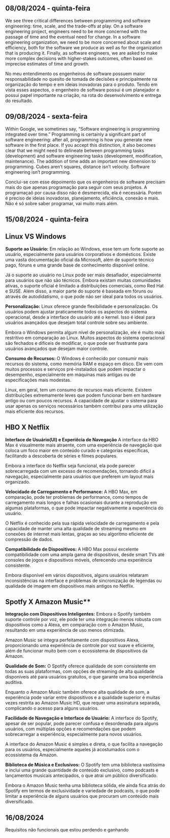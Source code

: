 ## 08/08/2024 - quinta-feira
We see three critical differences between programming and software engineering: time, scale, and the trade-offs at play. On a software engineering project, engineers need to be more concerned with the passage of time and the eventual need for change. In a software engineering organization, we need to be more concerned about scale and efficiency, both for the software we produce as well as for the organization that is producing it. Finally, as software engineers, we are asked to make more complex decisions with higher-stakes outcomes, often based on imprecise estimates of time and growth.

No meu entendimento os engenheiros de software possuem maior responsabilidade no quesito de tomada de decisões e principalmente na organização do tempo e em ideias inovadoras para o produto. Tendo em vista esses aspectos, o engenheiro de software possui é um planejador e possui papel importante na criação, na rota do desenvolvimento e entrega do resultado. 



## 09/08/2024 - sexta-feira
Within Google, we sometimes say, “Software engineering is programming integrated over time.” Programming is certainly a significant part of software engineering: after all, programming is how you generate new software in the first place. If you accept this distinction, it also becomes clear that we might need to delineate between programming tasks (development) and software engineering tasks (development, modification, maintenance). The addition of time adds an important new dimension to programming. Cubes aren’t squares, distance isn’t velocity. Software engineering isn’t programming.

Conclui-se com esse depoimento que os engenheiros de software precisam mais do que apenas programação para seguir com seus projetos. A programaçaõ por causa disso não é desmerecida, ela é necessária. Porém é preciso de ideias inovadoras, planejamento, eficiência, conexão e mais. Não é só sobre saber programar, vai muito mais além.



## 15/08/2024 - quinta-feira
## Linux VS Windows 

**Suporte ao Usuário:**
Em relação ao Windows, esse tem um forte suporte ao usuário, especialmente para usuários corporativos e domésticos. Existe uma vasta documentação oficial da Microsoft, além de suporte técnico pago, fóruns e uma grande base de conhecimento disponível online.

Já o suporte ao usuário no Linux pode ser mais desafiador, especialmente para usuários que não são técnicos. Embora existam muitas comunidades ativas, o suporte oficial é limitado a distribuições comerciais, como Red Hat e SUSE. Além disso, a maior parte do suporte é baseada em fóruns ou através de autodidatismo, o que pode não ser ideal para todos os usuários.


**Personalização:**
Linux oferece grande flexibilidade e personalização. Os usuários podem ajustar praticamente todos os aspectos do sistema operacional, desde a interface do usuário até o kernel. Isso é ideal para usuários avançados que desejam total controle sobre seu ambiente.

Embora o Windows permita algum nível de personalização, ele é muito mais restritivo em comparação ao Linux. Muitos aspectos do sistema operacional são fechados e difíceis de modificar, o que pode ser frustrante para usuários avançados que desejam maior controle.


**Consumo de Recursos:**
O Windows é conhecido por consumir mais recursos do sistema, como memória RAM e espaço em disco. Ele vem com muitos processos e serviços pré-instalados que podem impactar o desempenho, especialmente em máquinas mais antigas ou de especificações mais modestas.

Linux, em geral, tem um consumo de recursos mais eficiente. Existem distribuições extremamente leves que podem funcionar bem em hardware antigo ou com poucos recursos. A capacidade de ajustar o sistema para usar apenas os serviços necessários também contribui para uma utilização mais eficiente dos recursos.


## HBO X Netflix

**Interface de Usuário(UI) e Experiêcia de Navegação**
A interface da HBO Max é visualmente mais atraente, com uma experiência de navegação que coloca um foco maior em conteúdo curado e categorias específicas, facilitando a descoberta de séries e filmes populares.

Embora a interface do Netflix seja funcional, ela pode parecer sobrecarregada com um excesso de recomendações, tornando difícil a navegação, especialmente para usuários que preferem um layout mais organizado.

**Velocidade de Carregamento e Performance:**
A HBO Max, em comparação, pode ter problemas de performance, como tempos de carregamento mais longos e falhas ocasionais durante a reprodução em algumas plataformas, o que pode impactar negativamente a experiência do usuário.

O Netflix é conhecido pela sua rápida velocidade de carregamento e pela capacidade de manter uma alta qualidade de streaming mesmo em conexões de internet mais lentas, graças ao seu algoritmo eficiente de compressão de dados.

**Compatibilidade de Dispositivos:**
A HBO Max possui excelente compatibilidade com uma ampla gama de dispositivos, desde smart TVs até consoles de jogos e dispositivos móveis, oferecendo uma experiência consistente.

Embora disponível em vários dispositivos, alguns usuários relataram inconsistências na interface e problemas de sincronização de legendas ou qualidade de imagem em dispositivos mais antigos no Netflix.


## Spotfy X Amazon Music**

**Integração com Dispositivos Inteligentes:**
Embora o Spotify também suporte controle por voz, ele pode ter uma integração menos robusta com dispositivos como a Alexa, em comparação com o Amazon Music, resultando em uma experiência de uso menos otimizada.

Amazon Music se integra perfeitamente com dispositivos Alexa, proporcionando uma experiência de controle por voz suave e eficiente, além de funcionar muito bem com o ecossistema de dispositivos da Amazon.

**Qualidade de Som:**
O Spotify oferece qualidade de som consistente em todas as suas plataformas, com opções de streaming de alta qualidade disponíveis até para usuários gratuitos, o que garante uma boa experiência auditiva.

Enquanto o Amazon Music também oferece alta qualidade de som, a experiência pode variar entre dispositivos e a qualidade superior é muitas vezes restrita ao Amazon Music HD, que requer uma assinatura separada, complicando o acesso para alguns usuários.

**Facilidade de Navegação e Interface do Usuário:**
A interface do Spotify, apesar de ser popular, pode parecer confusa e desordenada para alguns usuários, com múltiplas opções e recomendações que podem sobrecarregar a experiência, especialmente para novos usuários.

A interface do Amazon Music é simples e direta, o que facilita a navegação para os usuários, especialmente aqueles já acostumados com o ecossistema da Amazon.

**Biblioteca de Música e Exclusivos:**
O Spotify tem uma biblioteca vastíssima e inclui uma grande quantidade de conteúdo exclusivo, como podcasts e lançamentos musicais antecipados, o que atrai um público diversificado.

Embora o Amazon Music tenha uma biblioteca sólida, ele ainda fica atrás do Spotify em termos de exclusividade e variedade de podcasts, o que pode limitar a experiência de alguns usuários que procuram um conteúdo mais diversificado.


 
## 16/08/2024
Requisitos não funcionais que estou perdendo e ganhando